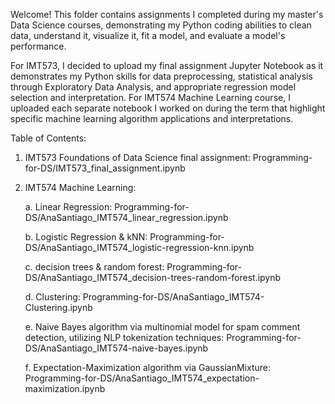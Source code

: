 Welcome! This folder contains assignments I completed during my master's Data Science courses, demonstrating my Python coding abilities to
clean data, understand it, visualize it, fit a model, and evaluate a model's performance. 

For IMT573, I decided to upload my final assignment Jupyter Notebook as it demonstrates my Python skills for data preprocessing, statistical analysis through Exploratory Data Analysis, and appropriate regression model selection and interpretation.
For IMT574 Machine Learning course, I uploaded each separate notebook I worked on during the term that highlight specific machine learning algorithm applications and interpretations.

Table of Contents:
1. IMT573 Foundations of Data Science final assignment: Programming-for-DS/IMT573_final_assignment.ipynb
2. IMT574 Machine Learning:
   
   a. Linear Regression: Programming-for-DS/AnaSantiago_IMT574_linear_regression.ipynb
   
   b. Logistic Regression & kNN: Programming-for-DS/AnaSantiago_IMT574_logistic-regression-knn.ipynb

   c. decision trees & random forest: Programming-for-DS/AnaSantiago_IMT574_decision-trees-random-forest.ipynb
   
   d. Clustering: Programming-for-DS/AnaSantiago_IMT574-Clustering.ipynb

   e. Naive Bayes algorithm via multinomial model for spam comment detection, utilizing NLP tokenization techniques: Programming-for-DS/AnaSantiago_IMT574-naive-bayes.ipynb

   f. Expectation-Maximization algorithm via GaussianMixture: Programming-for-DS/AnaSantiago_IMT574_expectation-maximization.ipynb
